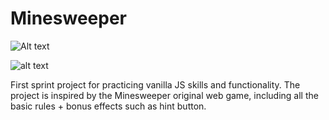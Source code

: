 # Minesweeper

![Alt text](/img/path/to/main-img.png?raw=true "Optional Title")

![alt text](https://github.com/GalBarak6/Minesweeper/blob/Main/main-img.png?raw=true)

First sprint project for practicing vanilla JS skills and functionality.
The project is inspired by the Minesweeper original web game, including all the basic rules + bonus effects such as hint button.

